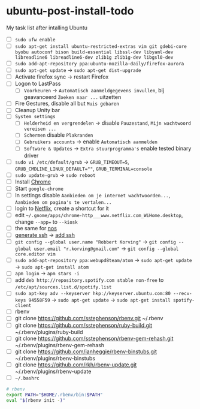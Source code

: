 ubuntu-post-install-todo
========================

My task list after intalling Ubuntu

* [ ] `sudo ufw enable`
* [ ] `sudo apt-get install ubuntu-restricted-extras vim git gdebi-core byobu autoconf bison build-essential libssl-dev libyaml-dev libreadline6 libreadline6-dev zlib1g zlib1g-dev libgsl0-dev`
* [ ] `sudo add-apt-repository ppa:ubuntu-mozilla-daily/firefox-aurora`
* [ ] `sudo apt-get update` -> `sudo apt-get dist-upgrade`
* [ ] Activate firefox sync -> restart Firefox
* [ ] Logon to LastPass
  * [ ] `Voorkeuren` -> `Automatisch aanmeldgegevens invullen`, bij geavanceerd `Zoeken naar ...` uitzetten
 * [ ] Fire Gestures, disable all but `Muis gebaren`
* [ ] Cleanup Unity bar
* [ ] `System settings`
  * [ ] `Helderheid en vergrendelen` -> disable `Pauzestand`, `Mijn wachtwoord vereisen ...`
  * [ ] `Schermen` disable `Plakranden`
  * [ ] `Gebruikers accounts` -> enable `Automatisch aanmelden`
  * [ ] `Software & Updates` -> `Extra stuurprogramma's` enable tested binary driver
* [ ] `sudo vi /etc/default/grub` -> `GRUB_TIMEOUT=5`, `GRUB_CMDLINE_LINUX_DEFAULT=""`, `GRUB_TERMINAL=console`
* [ ] `sudo update-grub` -> `sudo reboot`
* [ ] Install [Chrome](https://www.google.nl/chrome/browser/desktop/index.html)
* [ ] Start `google-chrome`
 * [ ] In settings disable `Aanbieden om je internet wachtwoorden...`, `Aanbieden om pagina's te vertalen...`
 * [ ] login to [Netflix](http://www.netflix.com/), create a shortcut for it
 * [ ] edit `~/.gnome/apps/chrome-http___www.netflix.com_WiHome.desktop`, change `--app=` to `--kiosk `
 * [ ] the same for [nos](http://nos.nl/)
* [ ] [generate ssh](https://help.github.com/articles/generating-ssh-keys/) -> [add ssh](https://github.com/settings/ssh)
* [ ] `git config --global user.name "Robbert Korving"` -> `git config --global user.email "r.korving@gmail.com"` -> `git config --global core.editor vim`
* [ ] `sudo add-apt-repository ppa:webupd8team/atom` -> `sudo apt-get update` -> `sudo apt-get install atom`
 * [ ] `apm login` -> `apm stars -i`
* [ ] add `deb http://repository.spotify.com stable non-free` to `/etc/apt/sources.list.d/spotify.list`
 * [ ] `sudo apt-key adv --keyserver hkp://keyserver.ubuntu.com:80 --recv-keys 94558F59` -> `sudo apt-get update` -> `sudo apt-get install spotify-client`
* [ ] rbenv
 * [ ] git clone https://github.com/sstephenson/rbenv.git ~/.rbenv
 * [ ] git clone https://github.com/sstephenson/ruby-build.git ~/.rbenv/plugins/ruby-build
 * [ ] git clone https://github.com/sstephenson/rbenv-gem-rehash.git ~/.rbenv/plugins/rbenv-gem-rehash
 * [ ] git clone https://github.com/ianheggie/rbenv-binstubs.git ~/.rbenv/plugins/rbenv-binstubs
 * [ ] git clone https://github.com/rkh/rbenv-update.git ~/.rbenv/plugins/rbenv-update
 * [ ] `~/.bashrc`
 ```bash
 # rbenv
 export PATH="$HOME/.rbenv/bin:$PATH"
 eval "$(rbenv init -)"
 ```
